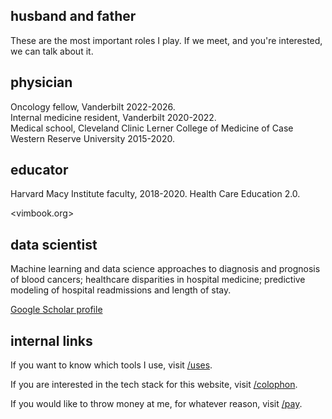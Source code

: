 ## husband and father

These are the most important roles I play.
If we meet, and you're interested, we can talk about it.


## physician

Oncology fellow, Vanderbilt 2022-2026.  
Internal medicine resident, Vanderbilt 2020-2022.  
Medical school, Cleveland Clinic Lerner College of Medicine
of Case Western Reserve University 2015-2020.


## educator

Harvard Macy Institute faculty, 2018-2020.
Health Care Education 2.0.

<vimbook.org>


## data scientist

Machine learning and data science approaches to
diagnosis and prognosis of blood cancers;
healthcare disparities in hospital medicine;
predictive modeling of hospital readmissions and length of stay.

[Google Scholar profile](https://scholar.google.com/citations?user=Ng5AgXAAAAAJ)


## internal links

If you want to know which tools I use, visit
[/uses](/uses).

If you are interested in the tech stack for this website, visit
[/colophon](/colophon).

If you would like to throw money at me, for whatever reason, visit
[/pay](/pay).


